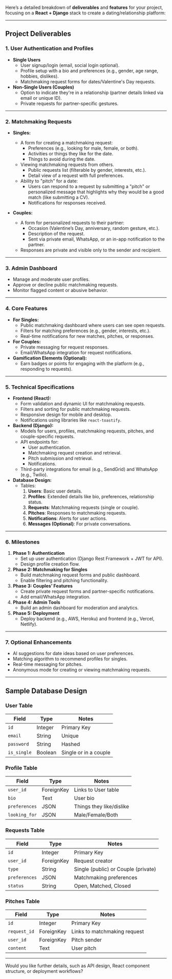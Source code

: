 Here’s a detailed breakdown of **deliverables** and **features** for your project, focusing on a **React + Django** stack to create a dating/relationship platform:

---

## **Project Deliverables**

### 1. **User Authentication and Profiles**
   - **Single Users**
     - User signup/login (email, social login optional).
     - Profile setup with a bio and preferences (e.g., gender, age range, hobbies, dislikes).
     - Matchmaking request forms for dates/Valentine's Day requests.
   - **Non-Single Users (Couples)**
     - Option to indicate they're in a relationship (partner details linked via email or unique ID).
     - Private requests for partner-specific gestures.

---

### 2. **Matchmaking Requests**
   - **Singles:**
     - A form for creating a matchmaking request:
       - Preferences (e.g., looking for male, female, or both).
       - Activities or things they like for the date.
       - Things to avoid during the date.
     - Viewing matchmaking requests from others.
       - Public requests list (filterable by gender, interests, etc.).
       - Detail view of a request with full preferences.
     - Ability to "pitch" for a date:
       - Users can respond to a request by submitting a "pitch" or personalized message that highlights why they would be a good match (like submitting a CV).
       - Notifications for responses received.

   - **Couples:**
     - A form for personalized requests to their partner:
       - Occasion (Valentine’s Day, anniversary, random gesture, etc.).
       - Description of the request.
       - Sent via private email, WhatsApp, or an in-app notification to the partner.
     - Responses are private and visible only to the sender and recipient.

---

### 3. **Admin Dashboard**
   - Manage and moderate user profiles.
   - Approve or decline public matchmaking requests.
   - Monitor flagged content or abusive behavior.

---

### 4. **Core Features**
   - **For Singles:**
     - Public matchmaking dashboard where users can see open requests.
     - Filters for matching preferences (e.g., gender, interests, etc.).
     - Real-time notifications for new matches, pitches, or responses.
   - **For Couples:**
     - Private messaging for request responses.
     - Email/WhatsApp integration for request notifications.
   - **Gamification Elements (Optional):**
     - Earn badges or points for engaging with the platform (e.g., responding to requests).

---

### 5. **Technical Specifications**
   - **Frontend (React):**
     - Form validation and dynamic UI for matchmaking requests.
     - Filters and sorting for public matchmaking requests.
     - Responsive design for mobile and desktop.
     - Notifications using libraries like `react-toastify`.
   - **Backend (Django):**
     - Models for users, profiles, matchmaking requests, pitches, and couple-specific requests.
     - API endpoints for:
       - User authentication.
       - Matchmaking request creation and retrieval.
       - Pitch submission and retrieval.
       - Notifications.
     - Third-party integrations for email (e.g., SendGrid) and WhatsApp (e.g., Twilio).
   - **Database Design:**
     - Tables:
       1. **Users**: Basic user details.
       2. **Profiles**: Extended details like bio, preferences, relationship status.
       3. **Requests**: Matchmaking requests (single or couple).
       4. **Pitches**: Responses to matchmaking requests.
       5. **Notifications**: Alerts for user actions.
       6. **Messages (Optional)**: For private conversations.

---

### 6. **Milestones**
1. **Phase 1: Authentication**
   - Set up user authentication (Django Rest Framework + JWT for API).
   - Design profile creation flow.
2. **Phase 2: Matchmaking for Singles**
   - Build matchmaking request forms and public dashboard.
   - Enable filtering and pitching functionality.
3. **Phase 3: Couples’ Features**
   - Create private request forms and partner-specific notifications.
   - Add email/WhatsApp integration.
4. **Phase 4: Admin Tools**
   - Build an admin dashboard for moderation and analytics.
5. **Phase 5: Deployment**
   - Deploy backend (e.g., AWS, Heroku) and frontend (e.g., Vercel, Netlify).

---

### 7. **Optional Enhancements**
   - AI suggestions for date ideas based on user preferences.
   - Matching algorithm to recommend profiles for singles.
   - Real-time messaging for pitches.
   - Anonymous mode for creating or viewing matchmaking requests.

---

## **Sample Database Design**

### **User Table**
| Field       | Type    | Notes                   |
|-------------|---------|-------------------------|
| `id`        | Integer | Primary Key             |
| `email`     | String  | Unique                  |
| `password`  | String  | Hashed                  |
| `is_single` | Boolean | Single or in a couple   |

### **Profile Table**
| Field          | Type       | Notes                                  |
|-----------------|------------|----------------------------------------|
| `user_id`       | ForeignKey | Links to User table                   |
| `bio`           | Text       | User bio                              |
| `preferences`   | JSON       | Things they like/dislike              |
| `looking_for`   | JSON       | Male/Female/Both                      |

### **Requests Table**
| Field         | Type       | Notes                                   |
|---------------|------------|-----------------------------------------|
| `id`          | Integer    | Primary Key                            |
| `user_id`     | ForeignKey | Request creator                        |
| `type`        | String     | Single (public) or Couple (private)    |
| `preferences` | JSON       | Matchmaking preferences                |
| `status`      | String     | Open, Matched, Closed                  |

### **Pitches Table**
| Field       | Type       | Notes                                   |
|-------------|------------|-----------------------------------------|
| `id`        | Integer    | Primary Key                            |
| `request_id`| ForeignKey | Links to matchmaking request           |
| `user_id`   | ForeignKey | Pitch sender                           |
| `content`   | Text       | User pitch                             |

---

Would you like further details, such as API design, React component structure, or deployment workflows?